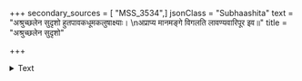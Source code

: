 +++
secondary_sources = [ "MSS_3534",]
jsonClass = "Subhaashita"
text = "अश्रुच्छलेन सुदृशो हुतपावकधूमकलुषाक्ष्याः।  \nअप्राप्य मानमङ्गे विगलति लावण्यवारिपूर इव॥"
title = "अश्रुच्छलेन सुदृशो"

+++

<details><summary>Text</summary>

अश्रुच्छलेन सुदृशो हुतपावकधूमकलुषाक्ष्याः।  
अप्राप्य मानमङ्गे विगलति लावण्यवारिपूर इव॥
</details>
